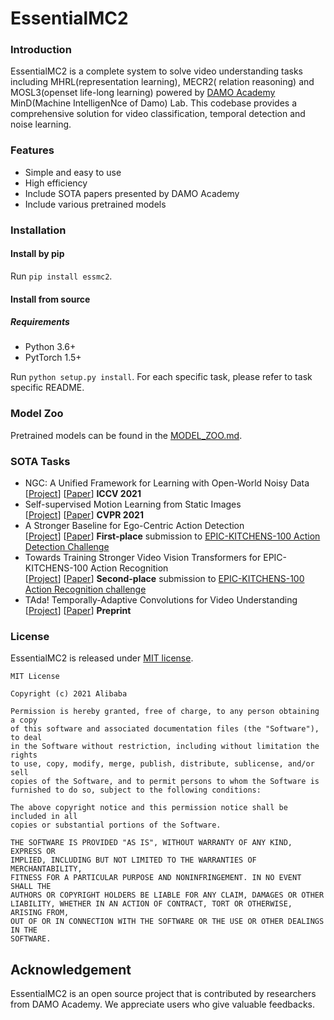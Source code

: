 # EssentialMC2

### Introduction

EssentialMC2 is a complete system to solve video understanding tasks including MHRL(representation learning), MECR2(
relation reasoning) and MOSL3(openset life-long learning) powered by [DAMO Academy](https://damo.alibaba.com/?lang=en)
MinD(Machine IntelligenNce of Damo) Lab. This codebase provides a comprehensive solution for video classification, 
temporal detection and noise learning.

### Features

- Simple and easy to use
- High efficiency
- Include SOTA papers presented by DAMO Academy
- Include various pretrained models

### Installation

#### Install by pip

Run `pip install essmc2`.

#### Install from source

##### Requirements

* Python 3.6+
* PytTorch 1.5+

Run `python setup.py install`. For each specific task, please refer to task specific README.

### Model Zoo

Pretrained models can be found in the [MODEL_ZOO.md](MODEL_ZOO.md).

### SOTA Tasks

- NGC: A Unified Framework for Learning with Open-World Noisy Data <br>
[[Project](papers/ICCV2021-NGC/README.md)] [[Paper](https://arxiv.org/abs/2108.11035)] **ICCV 2021**
- Self-supervised Motion Learning from Static Images <br>
[[Project](papers/CVPR2021-MOSI/README.md)] [[Paper](https://openaccess.thecvf.com/content/CVPR2021/papers/Huang_Self-Supervised_Motion_Learning_From_Static_Images_CVPR_2021_paper)] **CVPR 2021**
- A Stronger Baseline for Ego-Centric Action Detection <br>
[[Project](papers/pytorch-video-understanding/projects/epic-kitchen-tal/README.md)] [[Paper](https://arxiv.org/pdf/2106.06942)] 
**First-place** submission to [EPIC-KITCHENS-100 Action Detection Challenge](https://competitions.codalab.org/competitions/25926#results)
- Towards Training Stronger Video Vision Transformers for EPIC-KITCHENS-100 Action Recognition <br>
[[Project](papers/pytorch-video-understanding/projects/epic-kitchen-ar/README.md)] [[Paper](https://arxiv.org/pdf/2106.05058)] 
**Second-place** submission to [EPIC-KITCHENS-100 Action Recognition challenge](https://competitions.codalab.org/competitions/25923#results)
- TAda! Temporally-Adaptive Convolutions for Video Understanding <br>
[[Project](papers/pytorch-video-understanding/projects/tada/README.md)] [[Paper](https://arxiv.org/pdf/2110.06178.pdf)] 
**Preprint**

### License

EssentialMC2 is released under [MIT license](https://github.com/alibaba/EssentialMC2/blob/main/LICENSE).

```text
MIT License

Copyright (c) 2021 Alibaba

Permission is hereby granted, free of charge, to any person obtaining a copy
of this software and associated documentation files (the "Software"), to deal
in the Software without restriction, including without limitation the rights
to use, copy, modify, merge, publish, distribute, sublicense, and/or sell
copies of the Software, and to permit persons to whom the Software is
furnished to do so, subject to the following conditions:

The above copyright notice and this permission notice shall be included in all
copies or substantial portions of the Software.

THE SOFTWARE IS PROVIDED "AS IS", WITHOUT WARRANTY OF ANY KIND, EXPRESS OR
IMPLIED, INCLUDING BUT NOT LIMITED TO THE WARRANTIES OF MERCHANTABILITY,
FITNESS FOR A PARTICULAR PURPOSE AND NONINFRINGEMENT. IN NO EVENT SHALL THE
AUTHORS OR COPYRIGHT HOLDERS BE LIABLE FOR ANY CLAIM, DAMAGES OR OTHER
LIABILITY, WHETHER IN AN ACTION OF CONTRACT, TORT OR OTHERWISE, ARISING FROM,
OUT OF OR IN CONNECTION WITH THE SOFTWARE OR THE USE OR OTHER DEALINGS IN THE
SOFTWARE.
```

## Acknowledgement

EssentialMC2 is an open source project that is contributed by researchers from DAMO Academy. We appreciate users who
give valuable feedbacks.
